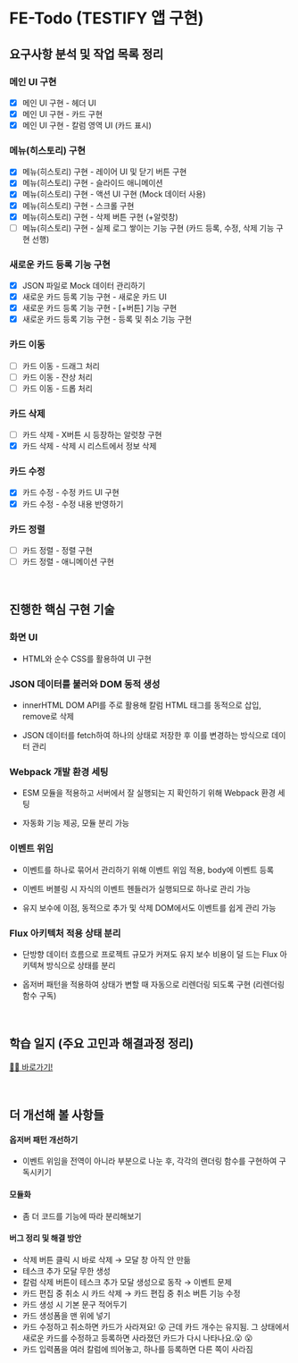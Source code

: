 # FE-Todo (TESTIFY 앱 구현)

## 요구사항 분석 및 작업 목록 정리

### 메인 UI 구현

- [x] 메인 UI 구현 - 헤더 UI
- [x] 메인 UI 구현 - 카드 구현
- [x] 메인 UI 구현 - 칼럼 영역 UI (카드 표시)

### 메뉴(히스토리) 구현

- [x] 메뉴(히스토리) 구현 - 레이어 UI 및 닫기 버튼 구현
- [x] 메뉴(히스토리) 구현 - 슬라이드 애니메이션
- [x] 메뉴(히스토리) 구현 - 액션 UI 구현 (Mock 데이터 사용)
- [x] 메뉴(히스토리) 구현 - 스크롤 구현
- [x] 메뉴(히스토리) 구현 - 삭제 버튼 구현 (+알럿창)
- [ ] 메뉴(히스토리) 구현 - 실제 로그 쌓이는 기능 구현 (카드 등록, 수정, 삭제 기능 구현 선행)

### 새로운 카드 등록 기능 구현

- [x] JSON 파일로 Mock 데이터 관리하기
- [x] 새로운 카드 등록 기능 구현 - 새로운 카드 UI
- [x] 새로운 카드 등록 기능 구현 - [+버튼] 기능 구현
- [x] 새로운 카드 등록 기능 구현 - 등록 및 취소 기능 구현

### 카드 이동

- [ ] 카드 이동 - 드래그 처리
- [ ] 카드 이동 - 잔상 처리
- [ ] 카드 이동 - 드롭 처리

### 카드 삭제

- [ ] 카드 삭제 - X버튼 시 등장하는 알럿창 구현
- [x] 카드 삭제 - 삭제 시 리스트에서 정보 삭제
<!-- - [ ] 카드 삭제 - -->

### 카드 수정

- [x] 카드 수정 - 수정 카드 UI 구현
- [x] 카드 수정 - 수정 내용 반영하기
<!-- - [ ] 카드 수정 - -->

### 카드 정렬

- [ ] 카드 정렬 - 정렬 구현
- [ ] 카드 정렬 - 애니메이션 구현
<!-- - [ ] 카드 정렬 - -->

<!--

### 칼럼 수정

- [ ] 칼럼 수정 -
- [ ] 칼럼 수정 -
- [ ] 칼럼 수정 -
- [ ] 칼럼 수정 -
- [ ] 칼럼 수정 - -->

<br/>

## 진행한 핵심 구현 기술

### 화면 UI

- HTML와 순수 CSS를 활용하여 UI 구현

### JSON 데이터를 불러와 DOM 동적 생성

- innerHTML DOM API를 주로 활용해 칼럼 HTML 태그를 동적으로 삽입, remove로 삭제

- JSON 데이터를 fetch하여 하나의 상태로 저장한 후 이를 변경하는 방식으로 데이터 관리

### Webpack 개발 환경 세팅

- ESM 모듈을 적용하고 서버에서 잘 실행되는 지 확인하기 위해 Webpack 환경 세팅

- 자동화 기능 제공, 모듈 분리 가능

### 이벤트 위임

- 이벤트를 하나로 묶어서 관리하기 위해 이벤트 위임 적용, body에 이벤트 등록

- 이벤트 버블링 시 자식의 이벤트 헨들러가 실행되므로 하나로 관리 가능

- 유지 보수에 이점, 동적으로 추가 및 삭제 DOM에서도 이벤트를 쉽게 관리 가능

### Flux 아키텍처 적용 상태 분리

- 단방향 데이터 흐름으로 프로젝트 규모가 커져도 유지 보수 비용이 덜 드는 Flux 아키텍쳐 방식으로 상태를 분리

- 옵저버 패턴을 적용하여 상태가 변할 때 자동으로 리렌더링 되도록 구현 (리렌더링 함수 구독)

<br/>

## 학습 일지 (주요 고민과 해결과정 정리)

<a href="https://github.com/SangYoonLee1231/FE-Todo/wiki/%ED%95%99%EC%8A%B5-%EC%9D%BC%EC%A7%80-(%EA%B3%A0%EB%AF%BC%EA%B3%BC-%ED%95%B4%EA%B2%B0)">✍🏻 바로가기!</a>

<br/>

## 더 개선해 볼 사항들

#### 옵저버 패턴 개선하기

- 이벤트 위임을 전역이 아니라 부분으로 나눈 후, 각각의 랜더링 함수를 구현하여 구독시키기

#### 모듈화

- 좀 더 코드를 기능에 따라 분리해보기

#### 버그 정리 및 해결 방안

- 삭제 버튼 클릭 시 바로 삭제 → 모달 창 아직 안 만듦
- 테스크 추가 모달 무한 생성
- 칼럼 삭제 버튼이 테스크 추가 모달 생성으로 동작 → 이벤트 문제
- 카드 편집 중 취소 시 카드 삭제 → 카드 편집 중 취소 버튼 기능 수정
- 카드 생성 시 기본 문구 적어두기
- 카드 생성폼을 맨 위에 넣기
- 카드 수정하고 취소하면 카드가 사라져요! 😮 근데 카드 개수는 유지됨. 그 상태에서 새로운 카드를 수정하고 등록하면 사라졌던 카드가 다시 나타나요.😮 😮
- 카드 입력폼을 여러 칼럼에 띄어놓고, 하나를 등록하면 다른 쪽이 사라짐

<br/>
